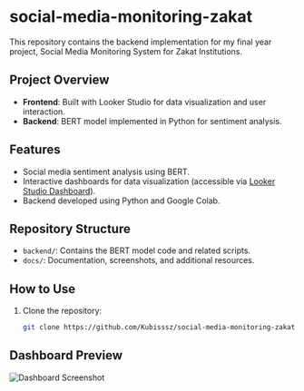 # social-media-monitoring-zakat
This repository contains the backend implementation for my final year project, Social Media Monitoring System for Zakat Institutions. 


## Project Overview

- **Frontend**: Built with Looker Studio for data visualization and user interaction.
- **Backend**: BERT model implemented in Python for sentiment analysis.

## Features

- Social media sentiment analysis using BERT.
- Interactive dashboards for data visualization (accessible via [Looker Studio Dashboard](#)).
- Backend developed using Python and Google Colab.

## Repository Structure

- `backend/`: Contains the BERT model code and related scripts.
- `docs/`: Documentation, screenshots, and additional resources.

## How to Use

1. Clone the repository:
   ```bash
   git clone https://github.com/Kubisssz/social-media-monitoring-zakat.git

## Dashboard Preview

![Dashboard Screenshot](dashbord.png)
